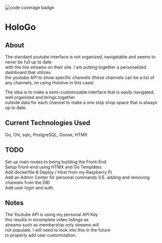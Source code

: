 ![code coverage badge](https://github.com/itsjustvaal/HoloGo/workflows/ci/badge.svg)

# HoloGo

## About

The standard youtube interface is not organized, navigatable and seems to never be full up to date  
with the live streams on their site. I am putting together a personalized dashboard that utilizes  
the youtube API to show specific channels (these channels can be a list of any channels, im using Hololive in this case)

The idea is to make a semi-customizable interface that is easily navigated, well organized and brings together  
outside data for each channel to make a one stop shop space that is always up to date.

## Current Technologies Used

Go, Chi, sqlc, PostgreSQL, Goose, HTMX

## TODO

Set up main routes to being building the Front-End  
Setup Front-end using HTMX and Go Templates  
Add dockerfile & Deploy / Host from my Raspberry Pi  
Add an Admin Center for personal commands (I.E. adding and removing channels from the DB)  
Add user login and auth

## Notes

The Youtube API is using my personal API Key  
this results in incomplete video listings as  
streams such as membership only streams will  
not populate. I will need to look into this in the future  
to properly add user customization.
